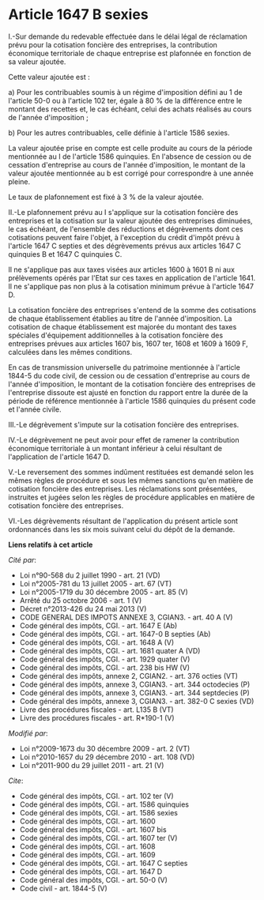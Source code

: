 # Article 1647 B sexies

I.-Sur demande du redevable effectuée dans le délai légal de réclamation prévu pour la cotisation foncière des entreprises,
la contribution économique territoriale de chaque entreprise est plafonnée en fonction de sa valeur ajoutée. 

Cette valeur ajoutée est : 

a) Pour les contribuables soumis à un régime d'imposition défini au 1 de l'article 50-0 ou à l'article 102 ter, égale à 80 %
de la différence entre le montant des recettes et, le cas échéant, celui des achats réalisés au cours de l'année
d'imposition ; 

b) Pour les autres contribuables, celle définie à l'article 1586 sexies. 

La valeur ajoutée prise en compte est celle produite au cours de la période mentionnée au I de l'article 1586 quinquies. En
l'absence de cession ou de cessation d'entreprise au cours de l'année d'imposition, le montant de la valeur ajoutée
mentionnée au b est corrigé pour correspondre à une année pleine. 

Le taux de plafonnement est fixé à 3 % de la valeur ajoutée. 

II.-Le plafonnement prévu au I s'applique sur la cotisation foncière des entreprises et la cotisation sur la valeur ajoutée
des entreprises diminuées, le cas échéant, de l'ensemble des réductions et dégrèvements dont ces cotisations peuvent faire
l'objet, à l'exception du crédit d'impôt prévu à l'article 1647 C septies et des dégrèvements prévus aux articles 1647 C
quinquies B et 1647 C quinquies C. 

Il ne s'applique pas aux taxes visées aux articles 1600 à 1601 B ni aux prélèvements opérés par l'Etat sur ces taxes en
application de l'article 1641. Il ne s'applique pas non plus à la cotisation minimum prévue à l'article 1647 D. 

La cotisation foncière des entreprises s'entend de la somme des cotisations de chaque établissement établies au titre de
l'année d'imposition. La cotisation de chaque établissement est majorée du montant des taxes spéciales d'équipement
additionnelles à la cotisation foncière des entreprises prévues aux articles 1607 bis, 
1607 ter, 1608 et 1609 à 1609 F, calculées dans les mêmes conditions. 

En cas de transmission universelle du patrimoine mentionnée à l'article 1844-5 du code civil, de cession ou de cessation
d'entreprise au cours de l'année d'imposition, le montant de la cotisation foncière des entreprises de l'entreprise dissoute
est ajusté en fonction du rapport entre la durée de la période de référence mentionnée à l'article 1586 quinquies du présent
code et l'année civile. 

III.-Le dégrèvement s'impute sur la cotisation foncière des entreprises. 

IV.-Le dégrèvement ne peut avoir pour effet de ramener la contribution économique territoriale à un montant inférieur à celui
résultant de l'application de l'article 1647 D. 

V.-Le reversement des sommes indûment restituées est demandé selon les mêmes règles de procédure et sous les mêmes sanctions
qu'en matière de cotisation foncière des entreprises. Les réclamations sont présentées, instruites et jugées selon les règles
de procédure applicables en matière de cotisation foncière des entreprises. 

VI.-Les dégrèvements résultant de l'application du présent article sont ordonnancés dans les six mois suivant celui du dépôt
de la demande.

**Liens relatifs à cet article**

_Cité par_:

  - Loi n°90-568 du 2 juillet 1990 - art. 21 (VD)
  - Loi n°2005-781 du 13 juillet 2005 - art. 67 (VT)
  - Loi n°2005-1719 du 30 décembre 2005 - art. 85 (V)
  - Arrêté du 25 octobre 2006 - art. 1 (V)
  - Décret n°2013-426 du 24 mai 2013 (V)
  - CODE GENERAL DES IMPOTS ANNEXE 3, CGIAN3. - art. 40 A (V)
  - Code général des impôts, CGI. - art. 1647 E (Ab)
  - Code général des impôts, CGI. - art. 1647-0 B septies (Ab)
  - Code général des impôts, CGI. - art. 1648 A (V)
  - Code général des impôts, CGI. - art. 1681 quater A (VD)
  - Code général des impôts, CGI. - art. 1929 quater (V)
  - Code général des impôts, CGI. - art. 238 bis HW (V)
  - Code général des impôts, annexe 2, CGIAN2. - art. 376 octies (VT)
  - Code général des impôts, annexe 3, CGIAN3. - art. 344 octodecies (P)
  - Code général des impôts, annexe 3, CGIAN3. - art. 344 septdecies (P)
  - Code général des impôts, annexe 3, CGIAN3. - art. 382-0 C sexies (VD)
  - Livre des procédures fiscales - art. L135 B (VT)
  - Livre des procédures fiscales - art. R*190-1 (V)

_Modifié par_:

  - Loi n°2009-1673 du 30 décembre 2009 - art. 2 (VT)
  - Loi n°2010-1657 du 29 décembre 2010 - art. 108 (VD)
  - Loi n°2011-900 du 29 juillet 2011 - art. 21 (V)

_Cite_:

  - Code général des impôts, CGI. - art. 102 ter (V)
  - Code général des impôts, CGI. - art. 1586 quinquies
  - Code général des impôts, CGI. - art. 1586 sexies
  - Code général des impôts, CGI. - art. 1600
  - Code général des impôts, CGI. - art. 1607 bis
  - Code général des impôts, CGI. - art. 1607 ter (V)
  - Code général des impôts, CGI. - art. 1608
  - Code général des impôts, CGI. - art. 1609
  - Code général des impôts, CGI. - art. 1647 C septies
  - Code général des impôts, CGI. - art. 1647 D
  - Code général des impôts, CGI. - art. 50-0 (V)
  - Code civil - art. 1844-5 (V)
